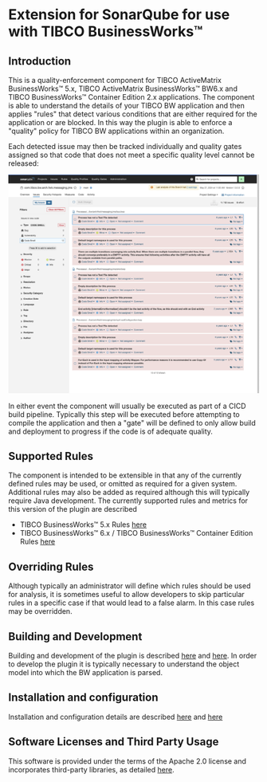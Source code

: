 # Extension for SonarQube for use with TIBCO BusinessWorks™

## Introduction

This is a quality-enforcement component for TIBCO ActiveMatrix BusinessWorks™ 5.x, TIBCO ActiveMatrix BusinessWorks™ BW6.x and TIBCO BusinessWorks™ Container Edition 2.x  applications. The component is able to understand the details of your TIBCO BW application and then applies "rules" that detect various conditions that are either required for the application or are blocked. In this way the plugin is able to enforce a "quality" policy for TIBCO BW applications within an organization.

Each detected issue may then be tracked individually and quality gates assigned so that code that does not meet a specific quality level cannot be released:

![Sample of Issues Detected by the Plguin](docs/images/issues-example.png)


In either event the component will usually be executed as part of a CICD build pipeline. Typically this step will be executed before attempting to compile the application and then a "gate" will be defined to only allow build and deployment to progress if the code is of adequate quality.

## Supported Rules
The component is intended to be extensible in that any of the currently defined rules may be used, or omitted as required for a given system. Additional rules may also be added as required although this will typically require Java development.
The currently supported rules and metrics for this version of the plugin are described

* TIBCO BusinessWorks™ 5.x Rules [here](docs/rules/bw5/RULES.md)
* TIBCO BusinessWorks™ 6.x / TIBCO BusinessWorks™ Container Edition Rules [here](docs/rules/bw6/RULES.md)

## Overriding Rules
Although typically an administrator will define which rules should be used for analysis, it is sometimes useful to allow developers to skip particular rules in a specific case if that would lead to a false alarm. In this case rules may be overridden.

## Building and Development
Building and development of the plugin is described [here](docs/BUILDING.md) and [here](docs/DEVELOPMENT.md).
In order to develop the plugin it is typically necessary to understand the object model into which the BW application is parsed. 

## Installation and configuration
Installation and configuration details are described [here](docs/INSTALLATION.md) and [here](docs/CONFIG.md)


##  Software Licenses and Third Party Usage
This software is provided under the terms of the Apache 2.0 license and incorporates third-party libraries, as detailed [here](docs/third-party-licenses/third-party-report.html).